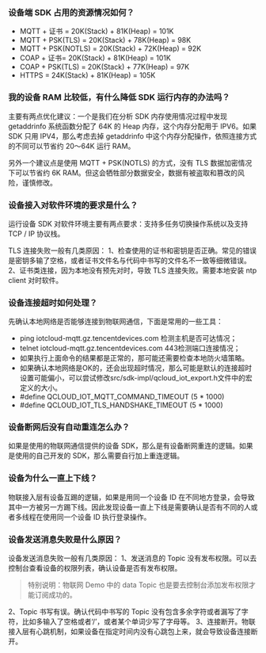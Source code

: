 [//]: # (chinagitpath:XXXXX)

### 设备端 SDK 占用的资源情况如何？
- MQTT + 证书 = 20K(Stack) + 81K(Heap) = 101K
- MQTT + PSK(TLS) = 20K(Stack) + 78K(Heap) = 98K
- MQTT + PSK(NOTLS) = 20K(Stack) + 72K(Heap) = 92K
- COAP + 证书= 20K(Stack) + 81K(Heap) = 101K
- COAP + PSK(TLS) = 20K(Stack) + 77K(Heap) = 97K
-  HTTPS = 24K(Stack) + 81K(Heap) = 105K

### 我的设备 RAM 比较低，有什么降低 SDK 运行内存的办法吗？
主要有两点优化建议：一个是我们在分析 SDK 内存使用情况过程中发现 getaddrinfo 系统函数分配了 64K 的 Heap 内存，这个内存分配用于 IPV6。如果 SDK 只用 IPV4，那么考虑去掉 getaddrinfo 中这个内存分配操作，依照连接方式的不同可以节省约 20～64K 运行 RAM。

另外一个建议点是使用 MQTT + PSK(NOTLS) 的方式，没有 TLS 数据加密情况下可以节省约 6K RAM。但这会牺牲部分数据安全，数据有被盗取和篡改的风险，谨慎修改。

### 设备接入对软件环境的要求是什么？
运行设备 SDK 对软件环境主要有两点要求：支持多任务切换操作系统以及支持 TCP / IP 协议栈。

TLS 连接失败一般有几类原因：
1、检查使用的证书和密钥是否正确。常见的错误是密钥多输了空格，或者证书文件名与代码中书写的文件名不一致等细微错误。
2、证书类连接，因为本地没有预先对时，导致 TLS 连接失败。需要本地安装 ntp client 对时软件。

### 设备连接超时如何处理？
先确认本地网络是否能够连接到物联网通信，下面是常用的一些工具：
- ping iotcloud-mqtt.gz.tencentdevices.com 检测主机是否可达情况；
- telnet iotcloud-mqtt.gz.tencentdevices.com 443检测端口连接情况；
- 如果执行上面命令的结果都是正常的，那可能还需要检查本地防火墙策略。
- 如果确认本地网络是OK的，还会出现超时情况，那么可能是默认的连接超时设置可能偏小，可以尝试修改src/sdk-impl/qcloud_iot_export.h文件中的宏定义的大小。
- #define QCLOUD_IOT_MQTT_COMMAND_TIMEOUT   (5 * 1000)
- #define QCLOUD_IOT_TLS_HANDSHAKE_TIMEOUT    (5 * 1000)

### 设备断网后没有自动重连怎么办？
如果是使用的物联网通信提供的设备 SDK，那么是有设备断网重连的逻辑。如果是使用的自己开发的 SDK，那么需要自行加上重连逻辑。

### 设备为什么一直上下线？
物联接入层有设备互踢的逻辑，如果是用同一个设备 ID 在不同地方登录，会导致其中一方被另一方踢下线。因此发现设备一直上下线是需要确认是否有不同的人或者多线程在使用同一个设备 ID 执行登录操作。

### 设备发送消息失败是什么原因？
设备发送消息失败一般有几类原因：
1、发送消息的 Topic 没有发布权限。可以去控制台查看设备的权限列表，确认设备是否有发布权限。

>特别说明：物联网 Demo 中的 data Topic 也是要去控制台添加发布权限才能订阅成功的。

2、Topic 书写有误。确认代码中书写的 Topic 没有包含多余字符或者漏写了字符，比如多输入了空格或者‘/’，或者某个单词少写了字母等。
3、连接断开。物联接入层有心跳机制，如果设备在指定时间内没有心跳包上来，就会导致设备连接断开。




